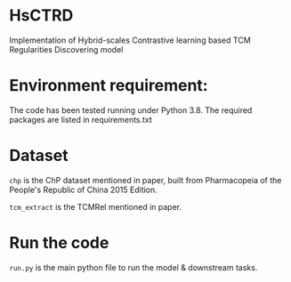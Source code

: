 # HsCTRD
Implementation of Hybrid-scales Contrastive learning based TCM Regularities Discovering model

# Environment requirement:
The code has been tested running under Python 3.8. The required packages are listed in requirements.txt

# Dataset
``chp`` is the ChP dataset mentioned in paper, built from Pharmacopeia of the People's Republic of China 2015 Edition.

``tcm_extract`` is the TCMRel mentioned in paper.

# Run the code
``run.py`` is the main python file to run the model & downstream tasks.
